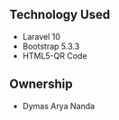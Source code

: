 ## Technology Used

- Laravel 10
- Bootstrap 5.3.3
- HTML5-QR Code

## Ownership

- Dymas Arya Nanda
